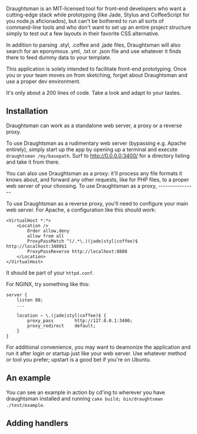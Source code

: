 Draughtsman is an MIT-licensed tool for front-end developers who want a cutting-edge
stack while prototyping (like Jade, Stylus and CoffeeScript for you node.js aficionados), 
but can't be bothered to run all sorts of command-line tools and who don't want to 
set up an entire project structure simply to test out a few layouts in their favorite
CSS alternative.

In addition to parsing .styl, .coffee and .jade files, Draughtsman will also search for
an eponymous .yml, .txt or .json file and use whatever it finds there to feed dummy data 
to your template.

This application is solely intended to facilitate front-end prototyping. Once you or your
team moves on from sketching, forget about Draughtsman and use a proper dev environment.

It's only about a 200 lines of code. Take a look and adapt to your tastes.

## Installation

Draughtsman can work as a standalone web server, a proxy or a reverse proxy.

To use Draughtsman as a rudimentary web server (bypassing e.g. Apache entirely), simply start up 
the app by opening up a terminal and execute `draughtsman /my/basepath`. Surf to http://0.0.0.0:3400/ for a directory listing and take it from there.

You can also use Draughtsman as a proxy: it'll process any file formats it knows about, 
and forward any other requests, like for PHP files, to a proper web server of your choosing.
To use Draughtsman as a proxy, ----------------

To use Draughtsman as a reverse proxy, you'll need to configure your main web server. For Apache, 
a configuration like this should work:

    <VirtualHost *:*>
        <Location />
            Order allow,deny
            allow from all
            ProxyPassMatch ^(/.*\.)(jade|styl|coffee)$ http://localhost:3400$1
            ProxyPassReverse http://localhost:8888
        </Location>
    </VirtualHost>

It should be part of your `httpd.conf`.

For NGINX, try something like this: 

    server {
        listen 80;
        ...
    
        location ~ \.(jade|styl|coffee)$ {
            proxy_pass        http://127.0.0.1:3400;
            proxy_redirect    default;
        }
    }

For additional convenience, you may want to deamonize the application and run it after 
login or startup just like your web server. Use whatever method or tool you prefer; 
upstart is a good bet if you're on Ubuntu.

## An example

You can see an example in action by cd'ing to wherever you have draughtsman installed and
running `cake build; bin/draughtsman ./test/example`.

## Adding handlers

